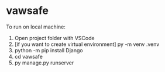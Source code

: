 # vawsafe

To run on local machine:

1) Open project folder with VSCode
2) [if you want to create virtual environment] py -m venv .venv
3) python -m pip install Django
4) cd vawsafe
5) py manage.py runserver